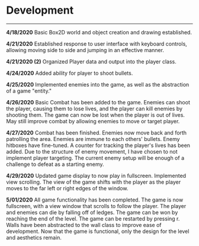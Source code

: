 # Development

---
**4/18/2020**
Basic Box2D world and object creation and drawing established.

**4/21/2020**
Established response to user interface with keyboard controls, allowing 
moving side to side and jumping in an effective manner.

**4/21/2020 (2)**
Organized Player data and output into the player class.

**4/24/2020**
Added ability for player to shoot bullets.

**4/25/2020**
Implemented enemies into the game, as well as the abstraction of a game "entity."

**4/26/2020**
Basic Combat has been added to the game. Enemies can shoot the player,
causing them to lose lives, and the player can kill enemies by shooting them.
The game can now be lost when the player is out of lives. May still improve
combat by allowing enemies to move or target player.

**4/27/2020**
Combat has been finished. Enemies now move back and forth patrolling the area.
Enemies are immune to each others' bullets. Enemy hitboxes have fine-tuned. A counter
for tracking the player's lives has been added. Due to the structure of enemy
movement, I have chosen to not implement player targeting. The current enemy
setup will be enough of a challenge to defeat as a starting enemy.

**4/29/2020**
Updated game display to now play in fullscreen. Implemented view scrolling.
The view of the game shifts with the player as the player moves to the far
left or right edges of the window.

**5/01/2020**
All game functionality has been completed. The game is now fullscreen, with a
view window that scrolls to follow the player. The player and enemies can die
by falling off of ledges. The game can be won by reaching the end of the level. 
The game can be restarted by pressing r. Walls have been abstracted to the wall
class to improve ease of development. Now that the game is functional, only the
design for the level and aesthetics remain.